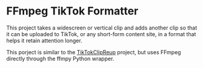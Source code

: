 # FFmpeg TikTok Formatter
This project takes a widescreen or vertical clip and adds another clip so that it can be uploaded to TikTok, or any short-form content site, in a format that helps it retain attention longer.

This porject is similar to the [TikTokClipReup](github.com/Geeoon/TikTokClipReup) project, but uses FFmpeg directly through the ffmpy Python wrapper.